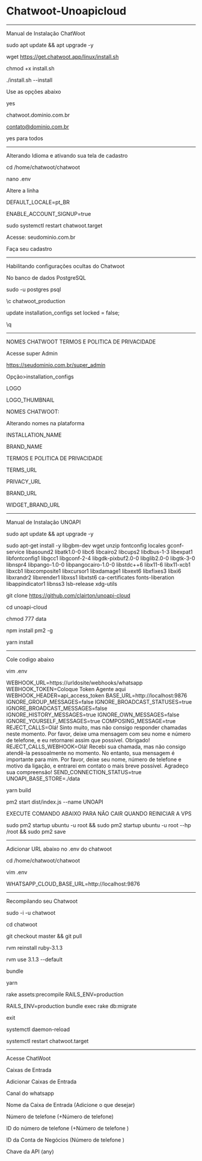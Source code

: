 # Chatwoot-Unoapicloud

---------------------------------------------------------------------------------------------------------------------------
Manual de Instalação ChatWoot

sudo apt update && apt upgrade -y

wget https://get.chatwoot.app/linux/install.sh

chmod +x install.sh

./install.sh --install

Use as opções abaixo

yes

chatwoot.dominio.com.br

contato@dominio.com.br

yes para todos

----------------------------------------------------------------------------------------------------------------------------

Alterando Idioma e ativando sua tela de cadastro

cd /home/chatwoot/chatwoot

nano .env

Altere a linha

DEFAULT_LOCALE=pt_BR

ENABLE_ACCOUNT_SIGNUP=true

sudo systemctl restart chatwoot.target

Acesse: seudominio.com.br

Faça seu cadastro

---------------------------------------------------------------------------------------------------------------------------------

Habilitando configurações ocultas do Chatwoot

No banco de dados PostgreSQL

sudo -u postgres psql

\c chatwoot_production

update installation_configs set locked = false;

\q

--------------------------------------------------------------------------------------------------------------------------------------

NOMES CHATWOOT TERMOS E POLITICA DE PRIVACIDADE

Acesse super Admin

https://seudominio.com.br/super_admin

Opção>installation_configs

LOGO

LOGO_THUMBNAIL

NOMES CHATWOOT:


Alterando nomes na plataforma

INSTALLATION_NAME

BRAND_NAME

TERMOS E POLITICA DE PRIVACIDADE

TERMS_URL

PRIVACY_URL

BRAND_URL

WIDGET_BRAND_URL

-----------------------------------------------------------------------------------------------------------------------------------

Manual de Instalação UNOAPI

sudo apt update && apt upgrade -y

sudo apt-get install -y libgbm-dev wget unzip fontconfig locales gconf-service libasound2 libatk1.0-0 libc6 libcairo2 libcups2 libdbus-1-3 libexpat1 libfontconfig1 libgcc1 libgconf-2-4 libgdk-pixbuf2.0-0 libglib2.0-0 libgtk-3-0 libnspr4 libpango-1.0-0 libpangocairo-1.0-0 libstdc++6 libx11-6 libx11-xcb1 libxcb1 libxcomposite1 libxcursor1 libxdamage1 libxext6 libxfixes3 libxi6 libxrandr2 libxrender1 libxss1 libxtst6 ca-certificates fonts-liberation libappindicator1 libnss3 lsb-release xdg-utils

git clone https://github.com/clairton/unoapi-cloud

cd unoapi-cloud

chmod 777 data

npm install pm2 -g

yarn install

----------------------------------------------------------------------------------------------------------------------------------------

Cole codigo abaixo

vim .env

WEBHOOK_URL=https://urldosite/webhooks/whatsapp
WEBHOOK_TOKEN=Coloque Token Agente aqui
WEBHOOK_HEADER=api_access_token
BASE_URL=http://localhost:9876
IGNORE_GROUP_MESSAGES=false
IGNORE_BROADCAST_STATUSES=true
IGNORE_BROADCAST_MESSAGES=false
IGNORE_HISTORY_MESSAGES=true
IGNORE_OWN_MESSAGES=false
IGNORE_YOURSELF_MESSAGES=true
COMPOSING_MESSAGE=true
REJECT_CALLS=Olá! Sinto muito, mas não consigo responder chamadas neste momento. Por favor, deixe uma mensagem com seu nome e número de telefone, e eu retornarei assim que possível. Obrigado!
REJECT_CALLS_WEBHOOK=Olá! Recebi sua chamada, mas não consigo atendê-la pessoalmente no momento. No entanto, sua mensagem é importante para mim. Por favor, deixe seu nome, número de telefone e motivo da ligação, e entrarei em contato o mais breve possível. Agradeço sua compreensão!
SEND_CONNECTION_STATUS=true
UNOAPI_BASE_STORE=./data

yarn build

pm2 start dist/index.js --name UNOAPI

EXECUTE COMANDO ABAIXO PARA NÃO CAIR QUANDO REINICIAR A VPS

sudo pm2 startup ubuntu -u root && sudo pm2 startup ubuntu -u root --hp /root && sudo pm2 save

--------------------------------------------------------------------------------------------------------

Adicionar URL abaixo no .env do chatwoot

cd /home/chatwoot/chatwoot

vim .env

WHATSAPP_CLOUD_BASE_URL=http://localhost:9876

--------------------------------------------------------------------------------------------------------

Recompilando seu Chatwoot

sudo -i -u chatwoot

cd chatwoot

git checkout master && git pull

rvm reinstall ruby-3.1.3

rvm use 3.1.3 --default

bundle

yarn

rake assets:precompile RAILS_ENV=production

RAILS_ENV=production bundle exec rake db:migrate

exit

systemctl daemon-reload

systemctl restart chatwoot.target

-------------------------------------------------------------------------------------------------------------------------------------


Acesse ChatWoot

Caixas de Entrada

Adicionar Caixas de Entrada

Canal do whatsapp

Nome da Caixa de Entrada (Adicione o que desejar)

Número de telefone (+Número de telefone)

ID do número de telefone (+Número de telefone )

ID da Conta de Negócios (Número de telefone )

Chave da API (any)

 
